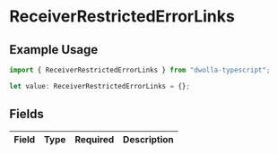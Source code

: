 # ReceiverRestrictedErrorLinks

## Example Usage

```typescript
import { ReceiverRestrictedErrorLinks } from "dwolla-typescript";

let value: ReceiverRestrictedErrorLinks = {};
```

## Fields

| Field       | Type        | Required    | Description |
| ----------- | ----------- | ----------- | ----------- |